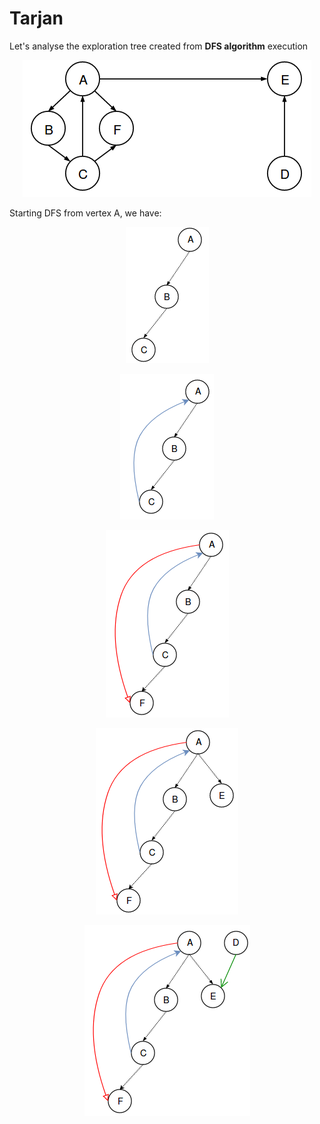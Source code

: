 # Tarjan

Let's analyse the exploration tree created from **DFS algorithm** execution

<p align="center">
<img src=assets/graph.png>
</p>

Starting DFS from vertex A, we have:


<p align="center">
<img src=assets/Tarjan1.png>
</p>

<p align="center">
<img src=assets/Tarjan2.png>
</p>

<p align="center">
<img src=assets/Tarjan3.png>
</p>

<p align="center">
<img src=assets/Tarjan4.png>
</p>

<p align="center">
<img src=assets/Tarjan5.png>
</p>